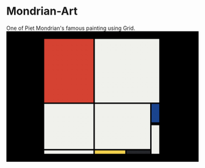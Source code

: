 # Mondrian-Art
One of Piet Mondrian's famous painting using Grid.
<img src="./more/Pasted Graphic.jpg">
